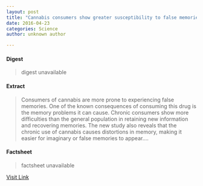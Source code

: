 ```yaml
---
layout: post
title: "Cannabis consumers show greater susceptibility to false memories"
date: 2016-04-23
categories: Science
author: unknown author

---
```



#### Digest
>digest unavailable

#### Extract
>Consumers of cannabis are more prone to experiencing false memories. One of the known consequences of consuming this drug is the memory problems it can cause. Chronic consumers show more difficulties than the general population in retaining new information and recovering memories. The new study also reveals that the chronic use of cannabis causes distortions in memory, making it easier for imaginary or false memories to appear....

#### Factsheet
>factsheet unavailable

[Visit Link](http://feeds.sciencedaily.com/~r/sciencedaily/~3/DGAVIlLWD2c/150421104909.htm)


